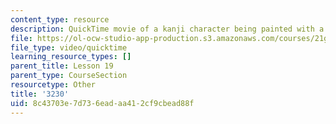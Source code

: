 ```yaml
---
content_type: resource
description: QuickTime movie of a kanji character being painted with a brush.
file: https://ol-ocw-studio-app-production.s3.amazonaws.com/courses/21g-504-japanese-iv-spring-2009/8c43703e7d736eadaa412cf9cbead88f_3230.mov
file_type: video/quicktime
learning_resource_types: []
parent_title: Lesson 19
parent_type: CourseSection
resourcetype: Other
title: '3230'
uid: 8c43703e-7d73-6ead-aa41-2cf9cbead88f
---
```

